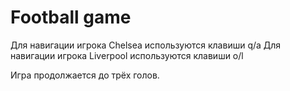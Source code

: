 # Football game

Для навигации игрока Chelsea используются клавиши q/a
Для навигации игрока Liverpool используются клавиши o/l

Игра продолжается до трёх голов.

